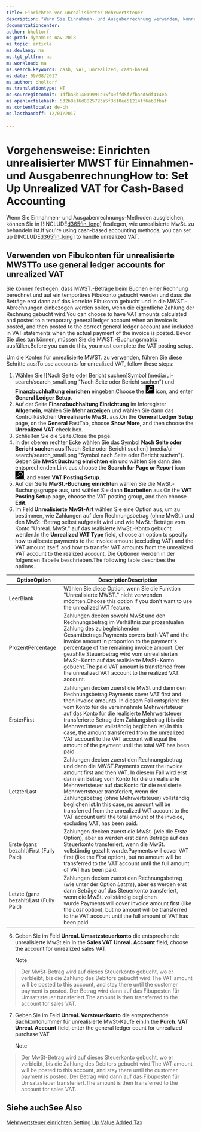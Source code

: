 ```yaml
---
title: Einrichten von unrealisierter Mehrwertsteuer
description: "Wenn Sie Einnahmen- und Ausgabenrechnung verwenden, können Sie angeben, wie Sie unrealisierte MWST. für Verkäufe und Einkäufe behandeln möchten."
documentationcenter: 
author: bholtorf
ms.prod: dynamics-nav-2018
ms.topic: article
ms.devlang: na
ms.tgt_pltfrm: na
ms.workload: na
ms.search.keywords: cash, VAT, unrealized, cash-based
ms.date: 09/08/2017
ms.author: bholtorf
ms.translationtype: HT
ms.sourcegitcommit: 1dfba8b14019991c95f40ffd5f7fbaed5df414eb
ms.openlocfilehash: 532b8a16d8825723a5f3d10ee51214ff6ab8fbaf
ms.contentlocale: de-ch
ms.lasthandoff: 12/01/2017

---
```


# <a name="how-to-set-up-unrealized-vat-for-cash-based-accounting"></a><span data-ttu-id="7bff9-103">Vorgehensweise: Einrichten unrealisierter MWST für Einnahmen- und Ausgabenrechnung</span><span class="sxs-lookup"><span data-stu-id="7bff9-103">How to: Set Up Unrealized VAT for Cash-Based Accounting</span></span>
<span data-ttu-id="7bff9-104">Wenn Sie Einnahmen- und Ausgabenrechnungs-Methoden ausgleichen, können Sie in [!INCLUDE[d365fin_long](includes/d365fin_long_md.md)] festlegen, wie unrealisierte MwSt. zu behandeln ist.</span><span class="sxs-lookup"><span data-stu-id="7bff9-104">If you're using cash-based accounting methods, you can set up [!INCLUDE[d365fin_long](includes/d365fin_long_md.md)] to handle unrealized VAT.</span></span>

## <a name="to-use-general-ledger-accounts-for-unrealized-vat"></a><span data-ttu-id="7bff9-105">Verwenden von Fibukonten für unrealisierte MWST</span><span class="sxs-lookup"><span data-stu-id="7bff9-105">To use general ledger accounts for unrealized VAT</span></span>
<span data-ttu-id="7bff9-106">Sie können festlegen, dass MWST.-Beträge beim Buchen einer Rechnung berechnet und auf ein temporäres Fibukonto gebucht werden und dass die Beträge erst dann auf das korrekte Fibukonto gebucht und in die MWST.-Abrechnungen einbezogen werden sollen, wenn die eigentliche Zahlung der Rechnung gebucht wird.</span><span class="sxs-lookup"><span data-stu-id="7bff9-106">You can choose to have VAT amounts calculated and posted to a temporary general ledger account when an invoice is posted, and then posted to the correct general ledger account and included in VAT statements when the actual payment of the invoice is posted.</span></span> <span data-ttu-id="7bff9-107">Bevor Sie dies tun können, müssen Sie die MWST.-Buchungsmatrix ausfüllen.</span><span class="sxs-lookup"><span data-stu-id="7bff9-107">Before you can do this, you must complete the VAT posting setup.</span></span>

<span data-ttu-id="7bff9-108">Um die Konten für unrealisierte MWST. zu verwenden, führen Sie diese Schritte aus:</span><span class="sxs-lookup"><span data-stu-id="7bff9-108">To use accounts for unrealized VAT, follow these steps:</span></span>
1. <span data-ttu-id="7bff9-109">Wählen Sie ![Nach Seite oder Bericht suchen]Symbol (media/ui-search/search_small.png "Nach Seite oder Bericht suchen") und **Finanzbuchhaltung einrichen** eingeben.</span><span class="sxs-lookup"><span data-stu-id="7bff9-109">Choose the ![Search for Page or Report](media/ui-search/search_small.png "Search for Page or Report icon") icon, and enter **General Ledger Setup**.</span></span> 
2. <span data-ttu-id="7bff9-110">Auf der Seite **Finanzbuchhaltung Einrichtung** im Inforegister **Allgemein**, wählen Sie **Mehr anzeigen** und wählen Sie dann das Kontrollkästchen **Unrealisierte MwSt.** aus.</span><span class="sxs-lookup"><span data-stu-id="7bff9-110">On the **General Ledger Setup** page, on the **General** FastTab, choose **Show More**, and then choose the **Unrealized VAT** check box.</span></span>
3. <span data-ttu-id="7bff9-111">Schließen Sie die Seite.</span><span class="sxs-lookup"><span data-stu-id="7bff9-111">Close the page.</span></span>
4. <span data-ttu-id="7bff9-112">In der oberen rechter Ecke wählen Sie das Symbol **Nach Seite oder Bericht suchen aus**![Nach Seite oder Bericht suchen] (media/ui-search/search_small.png "Symbol nach Seite oder Bericht suchen"). Geben Sie **MwSt Buchung einrichten** ein und wählen Sie dann den entsprechenden Link aus.</span><span class="sxs-lookup"><span data-stu-id="7bff9-112">choose the **Search for Page or Report** icon ![Search for Page or Report](media/ui-search/search_small.png "Search for Page or Report icon"), and enter **VAT Posting Setup**.</span></span> 
5. <span data-ttu-id="7bff9-113">Auf der Seite **MwSt.-Buchung einrichten** wählen Sie die MwSt.-Buchungsgruppe aus, und wählen Sie dann **Bearbeiten** aus.</span><span class="sxs-lookup"><span data-stu-id="7bff9-113">On the **VAT Posting Setup** page, choose the VAT posting group, and then choose **Edit**.</span></span> 
6. <span data-ttu-id="7bff9-114">Im Feld **Unrealisierte MwSt-Art** wählen Sie eine Option aus, um zu bestimmen, wie Zahlungen auf dem Rechnungsbetrag (ohne MwSt.) und den MwSt.-Betrag selbst aufgeteilt wird und wie MwSt.-Beträge vom Konto "Unreal. MwSt." auf das realisierte MwSt.-Konto gebucht werden.</span><span class="sxs-lookup"><span data-stu-id="7bff9-114">In the **Unrealized VAT Type** field, choose an option to specify how to allocate payments to the invoice amount (excluding VAT) and the VAT amount itself, and how to transfer VAT amounts from the unrealized VAT account to the realized account.</span></span> <span data-ttu-id="7bff9-115">Die Optionen werden in der folgenden Tabelle beschrieben.</span><span class="sxs-lookup"><span data-stu-id="7bff9-115">The following table describes the options.</span></span>

| <span data-ttu-id="7bff9-116">Option</span><span class="sxs-lookup"><span data-stu-id="7bff9-116">Option</span></span> | <span data-ttu-id="7bff9-117">Description</span><span class="sxs-lookup"><span data-stu-id="7bff9-117">Description</span></span> |
| --- | --- |
| <span data-ttu-id="7bff9-118">Leer</span><span class="sxs-lookup"><span data-stu-id="7bff9-118">Blank</span></span> | <span data-ttu-id="7bff9-119">Wählen Sie diese Option, wenn Sie die Funktion "Unrealisierte MWST." nicht verwenden möchten.</span><span class="sxs-lookup"><span data-stu-id="7bff9-119">Choose this option if you don't want to use the unrealized VAT feature.</span></span> |
| <span data-ttu-id="7bff9-120">Prozent</span><span class="sxs-lookup"><span data-stu-id="7bff9-120">Percentage</span></span> | <span data-ttu-id="7bff9-121">Zahlungen decken sowohl MwSt und den Rechnungsbetrag im Verhältnis zur prozentualen Zahlung des zu begleichenden Gesamtbetrags.</span><span class="sxs-lookup"><span data-stu-id="7bff9-121">Payments covers both VAT and the invoice amount in proportion to the payment's percentage of the remaining invoice amount.</span></span> <span data-ttu-id="7bff9-122">Der gezahlte Steuerbetrag wird vom unrealisierten MwSt-Konto auf das realisierte MwSt-Konto gebucht.</span><span class="sxs-lookup"><span data-stu-id="7bff9-122">The paid VAT amount is transferred from the unrealized VAT account to the realized VAT account.</span></span> |
| <span data-ttu-id="7bff9-123">Erster</span><span class="sxs-lookup"><span data-stu-id="7bff9-123">First</span></span> | <span data-ttu-id="7bff9-124">Zahlungen decken zuerst die MwSt und dann den Rechnungsbetrag.</span><span class="sxs-lookup"><span data-stu-id="7bff9-124">Payments cover VAT first and then invoice amounts.</span></span> <span data-ttu-id="7bff9-125">In diesem Fall entspricht der vom Konto für die vereinnahmte Mehrwertsteuer auf das Konto für die realisierte Mehrwertsteuer transferierte Betrag dem Zahlungsbetrag (bis die Mehrwertsteuer vollständig beglichen ist).</span><span class="sxs-lookup"><span data-stu-id="7bff9-125">In this case, the amount transferred from the unrealized VAT account to the VAT account will equal the amount of the payment until the total VAT has been paid.</span></span> |
| <span data-ttu-id="7bff9-126">Letzter</span><span class="sxs-lookup"><span data-stu-id="7bff9-126">Last</span></span> | <span data-ttu-id="7bff9-127">Zahlungen decken zuerst den Rechnungsbetrag und dann die MWST.</span><span class="sxs-lookup"><span data-stu-id="7bff9-127">Payments cover the invoice amount first and then VAT.</span></span> <span data-ttu-id="7bff9-128">In diesem Fall wird erst dann ein Betrag vom Konto für die unrealisierte Mehrwertsteuer auf das Konto für die realisierte Mehrwertsteuer transferiert, wenn der Zahlungsbetrag (ohne Mehrwertsteuer) vollständig beglichen ist.</span><span class="sxs-lookup"><span data-stu-id="7bff9-128">In this case, no amount will be transferred from the unrealized VAT account to the VAT account until the total amount of the invoice, excluding VAT, has been paid.</span></span> |
| <span data-ttu-id="7bff9-129">Erste (ganz bezahlt)</span><span class="sxs-lookup"><span data-stu-id="7bff9-129">First (Fully Paid)</span></span> | <span data-ttu-id="7bff9-130">Zahlungen decken zuerst die MwSt. (wie die  _Erste_ Option), aber es werden erst dann Beträge auf das Steuerkonto transferiert, wenn die MwSt. vollständig gezahlt wurde.</span><span class="sxs-lookup"><span data-stu-id="7bff9-130">Payments will cover VAT first (like the _First_ option), but no amount will be transferred to the VAT account until the full amount of VAT has been paid.</span></span> |
| <span data-ttu-id="7bff9-131">Letzte (ganz bezahlt)</span><span class="sxs-lookup"><span data-stu-id="7bff9-131">Last (Fully Paid)</span></span> | <span data-ttu-id="7bff9-132">Zahlungen decken zuerst den Rechnungsbetrag (wie unter der Option _Letzte_), aber es werden erst dann Beträge auf das Steuerkonto transferiert, wenn die MwSt. vollständig beglichen wurde.</span><span class="sxs-lookup"><span data-stu-id="7bff9-132">Payments will cover invoice amount first (like the _Last_ option), but no amount will be transferred to the VAT account until the full amount of VAT has been paid.</span></span> |

6. <span data-ttu-id="7bff9-133">Geben Sie im Feld  **Unreal. Umsatzsteuerkonto** die entsprechende unrealisierte MwSt ein.</span><span class="sxs-lookup"><span data-stu-id="7bff9-133">In the **Sales VAT Unreal. Account** field, choose the account for unrealized sales VAT.</span></span>

    > [!NOTE]  
>   <span data-ttu-id="7bff9-134">Der MwSt-Betrag wird auf dieses Steuerkonto gebucht, wo er verbleibt, bis die Zahlung des Debitors gebucht wird.</span><span class="sxs-lookup"><span data-stu-id="7bff9-134">The VAT amount will be posted to this account, and stay there until the customer payment is posted.</span></span> <span data-ttu-id="7bff9-135">Der Betrag wird dann auf das Fibuposten für Umsatzsteuer transferiert.</span><span class="sxs-lookup"><span data-stu-id="7bff9-135">The amount is then transferred to the account for sales VAT.</span></span>
7. <span data-ttu-id="7bff9-136">Geben Sie im Feld **Unreal. Vorsteuerkonto** die entsprechende Sachkontonummer für unrealisierte MwSt-Käufe ein.</span><span class="sxs-lookup"><span data-stu-id="7bff9-136">In the **Purch. VAT Unreal. Account** field, enter the general ledger count for unrealized purchase VAT.</span></span>

    > [!NOTE]  
>   <span data-ttu-id="7bff9-137">Der MwSt-Betrag wird auf dieses Steuerkonto gebucht, wo er verbleibt, bis die Zahlung des Debitors gebucht wird.</span><span class="sxs-lookup"><span data-stu-id="7bff9-137">The VAT amount will be posted to this account, and stay there until the customer payment is posted.</span></span> <span data-ttu-id="7bff9-138">Der Betrag wird dann auf das Fibuposten für Umsatzsteuer transferiert.</span><span class="sxs-lookup"><span data-stu-id="7bff9-138">The amount is then transferred to the account for sales VAT.</span></span>

## <a name="see-also"></a><span data-ttu-id="7bff9-139">Siehe auch</span><span class="sxs-lookup"><span data-stu-id="7bff9-139">See Also</span></span>
[<span data-ttu-id="7bff9-140"> Mehrwertsteuer einrichten </span><span class="sxs-lookup"><span data-stu-id="7bff9-140">Setting Up Value Added Tax</span></span>](finance-setup-vat.md)
